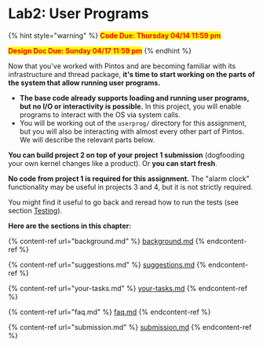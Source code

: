 # Lab2: User Programs

{% hint style="warning" %}
<mark style="color:red;">**Code Due: Thursday 04/14 11:59 pm**</mark>

<mark style="color:red;">**Design Doc Due: Sunday 04/17 11:59 pm**</mark>
{% endhint %}

Now that you've worked with Pintos and are becoming familiar with its infrastructure and thread package, **it's time to start working on the parts of the system that allow running user programs.**&#x20;

* **The base code already supports loading and running user programs, but no I/O or interactivity is possible.** In this project, you will enable programs to interact with the OS via system calls.
* You will be working out of the `userprog/` directory for this assignment, but you will also be interacting with almost every other part of Pintos. We will describe the relevant parts below.

**You can build project 2 on top of your project 1 submission** (dogfooding your own kernel changes like a product). Or **you can start fresh**.&#x20;

**No code from project 1 is required for this assignment.** The "alarm clock" functionality may be useful in projects 3 and 4, but it is not strictly required.

You might find it useful to go back and reread how to run the tests (see section [Testing](../../getting-started/debug-and-test/testing.md)).

**Here are the sections in this chapter:**

{% content-ref url="background.md" %}
[background.md](background.md)
{% endcontent-ref %}

{% content-ref url="suggestions.md" %}
[suggestions.md](suggestions.md)
{% endcontent-ref %}

{% content-ref url="your-tasks.md" %}
[your-tasks.md](your-tasks.md)
{% endcontent-ref %}

{% content-ref url="faq.md" %}
[faq.md](faq.md)
{% endcontent-ref %}

{% content-ref url="submission.md" %}
[submission.md](submission.md)
{% endcontent-ref %}
